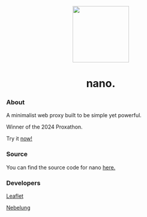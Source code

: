 <p align="center">
  <img width="150px" src="https://avatars.githubusercontent.com/u/174206539">
</p>

<h1 align="center">nano.</h1>

### About
A minimalist web proxy built to be simple yet powerful.

Winner of the 2024 Proxathon.

Try it [now!](https://nano-proxy.github.io)

### Source
You can find the source code for nano [here.](https://github.com/titaniumnetwork-dev/nano)

### Developers
[Leaflet](https://github.com/leafletdev)

[Nebelung](https://github.com/Nebelung-Dev)
